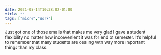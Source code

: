 ```yaml
---
date: 2021-05-14T10:38:02-04:00
title: ""
tags: ["micro","Work"]
---
```

Just got one of those emails that makes me very glad I gave a student flexibility no matter how inconvenient it was for end of semester. It’s helpful to remember that many students are dealing with way more important things than my class.
